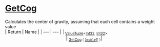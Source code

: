 # [GetCog](./ArrayExtension-100663392.md)

Calculates the center of gravity, assuming that each cell contains  a weight value
<br>
| Return | Name | 
| --- | --- | 
| <sub>[ValueTuple](https://docs.microsoft.com/en-us/dotnet/api/System.ValueTuple-2)\<[Int32](https://docs.microsoft.com/en-us/dotnet/api/System.Int32), [Int32](https://docs.microsoft.com/en-us/dotnet/api/System.Int32)></sub><img width=200/>| <sub>[GetCog](./ArrayExtension-100663392.md) ( [`Double`](https://docs.microsoft.com/en-us/dotnet/api/System.Double)[] )</sub>| <br>


